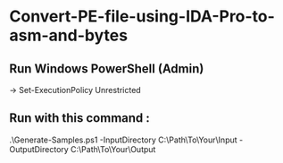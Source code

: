 # Convert-PE-file-using-IDA-Pro-to-asm-and-bytes

## Run Windows PowerShell (Admin) 
-> Set-ExecutionPolicy Unrestricted
## Run with this command : 
.\Generate-Samples.ps1 -InputDirectory C:\Path\To\Your\Input -OutputDirectory C:\Path\To\Your\Output
